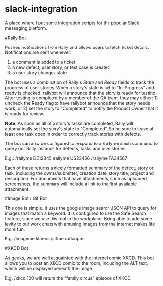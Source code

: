 slack-integration
=================

A place where I put some integration scripts for the popular Slack messaging platform.

#Rally Bot

Pushes notifications from Rally and allows users to fetch ticket details. Notifications are sent whenever:

1. a comment is added to a ticket
2. a new defect, user story, or test case is created
3. a user story changes state

The bot uses a combination of Rally's _State_ and _Ready_ fields to track the progress of user stories. When a story's state is set to "In-Progress" and ready is checked, rallybot will announce that the story is ready for testing. After testing is completed by a member of the QA team, they may either: 1) uncheck the Ready flag to have rallybot announce that the story needs work, or 2) set the story to "Completed" to notify the Product Owner that it is ready for review.

 **Note**: As soon as all of a story's tasks are completed, Rally will automatically set the story's state to "Completed". So be sure to leave at least one task open in order to correctly track stories with defects.

The bot can also be configured to respond to a /rallyme slash command to query our Rally instance for defects, tasks and user stories. 

E.g.:
/rallyme DE12345
/rallyme US23456
/rallyme TA34567

Each of these returns a nicely formatted summary of the defect, story or task, including the owner/submitter, creation date, story title, project and description. For documents that have attachments, such as uploaded screenshots, the summary will include a link to the first available attachment.

#Image Bot / Gif Bot

This one is simple. It uses the google image search JSON API to query for images that match a keyword. It is configured to use the Safe Search feature, since we use this tool in the workplace. Being able to add some levity to our work chats with amusing images from the internet makes life more fun.

E.g.
/imageme kittens
/gifme roflcopter


#XKCD Bot

As geeks, we are well acquainted with the internet comic XKCD. This bot allows you to post an XKCD comic to the room, including the ALT text, which will be displayed beneath the image.

E.g.
/xkcd 100 will return the "family circus" episode of XKCD.
